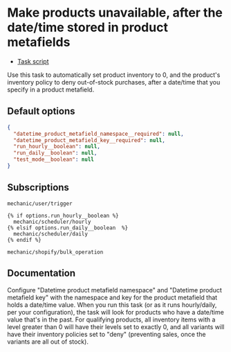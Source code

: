 # Make products unavailable, after the date/time stored in product metafields

* [Task script](./script.liquid)

Use this task to automatically set product inventory to 0, and the product's inventory policy to deny out-of-stock purchases, after a date/time that you specify in a product metafield.

## Default options

```json
{
  "datetime_product_metafield_namespace__required": null,
  "datetime_product_metafield_key__required": null,
  "run_hourly__boolean": null,
  "run_daily__boolean": null,
  "test_mode__boolean": null
}
```

## Subscriptions

```liquid
mechanic/user/trigger

{% if options.run_hourly__boolean %}
  mechanic/scheduler/hourly
{% elsif options.run_daily__boolean  %}
  mechanic/scheduler/daily
{% endif %}

mechanic/shopify/bulk_operation
```

## Documentation

Configure "Datetime product metafield namespace" and "Datetime product metafield key" with the namespace and key for the product metafield that holds a date/time value. When you run this task (or as it runs hourly/daily, per your configuration), the task will look for products who have a date/time value that's in the past. For qualifying products, all inventory items with a level greater than 0 will have their levels set to exactly 0, and all variants will have their inventory policies set to "deny" (preventing sales, once the variants are all out of stock).
